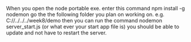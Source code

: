 When you open the node portable exe. enter this command
npm install -g nodemon
go the the following folder you plan on working on.
e.g. C://../../../week8/demo
then you can run the command nodemon server_start.js (or what ever your start app file is)
you should be able to update and not have to restart the server.